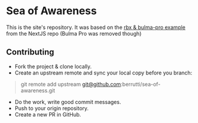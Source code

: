 # Sea of Awareness

This is the site's repository. It was based on the [rbx & bulma-pro example](https://github.com/zeit/next.js/tree/canary/examples/with-rbx-bulma-pro) from the NextJS repo (Bulma Pro was removed though)

## Contributing

- Fork the project & clone locally.
- Create an upstream remote and sync your local copy before you branch:

> git remote add upstream git@github.com:berrutti/sea-of-awareness.git

- Do the work, write good commit messages.
- Push to your origin repository.
- Create a new PR in GitHub.

